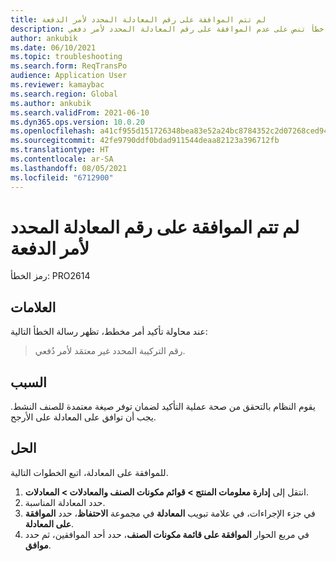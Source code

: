 ```yaml
---
title: لم تتم الموافقة على رقم المعادلة المحدد لأمر الدفعة
description: عند محاولة تأكيد أمر مخطط، تتلقى رسالة خطأ تنص على عدم الموافقة على رقم المعادلة المحدد لأمر دفعي.
author: ankubik
ms.date: 06/10/2021
ms.topic: troubleshooting
ms.search.form: ReqTransPo
audience: Application User
ms.reviewer: kamaybac
ms.search.region: Global
ms.author: ankubik
ms.search.validFrom: 2021-06-10
ms.dyn365.ops.version: 10.0.20
ms.openlocfilehash: a41cf955d151726348bea83e52a24bc8784352c2d07268ced944e4cc6bf35491
ms.sourcegitcommit: 42fe9790ddf0bdad911544deaa82123a396712fb
ms.translationtype: HT
ms.contentlocale: ar-SA
ms.lasthandoff: 08/05/2021
ms.locfileid: "6712900"
---
```

# <a name="selected-formula-number-isnt-approved-for-a-batch-order"></a>لم تتم الموافقة على رقم المعادلة المحدد لأمر الدفعة

رمز الخطأ: PRO2614

## <a name="symptoms"></a>العلامات

عند محاولة تأكيد أمر مخطط، تظهر رسالة الخطأ التالية:

> رقم التركيبة المحدد غير معتمَد لأمر دُفعي.

## <a name="cause"></a>السبب

يقوم النظام بالتحقق من صحة عملية التأكيد لضمان توفر صيغة معتمدة للصنف النشط. يجب أن توافق على المعادلة على الأرجح.

## <a name="resolution"></a>الحل

للموافقة على المعادلة، اتبع الخطوات التالية.

1. انتقل إلى **إدارة معلومات المنتج \> قوائم مكونات الصنف والمعادلات \> المعادلات**.
1. حدد المعادلة المناسبة.
1. في جزء الإجراءات، في علامة تبويب **المعادلة** في مجموعة **الاحتفاظ**، حدد **الموافقة على المعادلة**.
1. في مربع الحوار **الموافقة على قائمة مكونات الصنف**، حدد أحد الموافقين، ثم حدد **موافق**.

